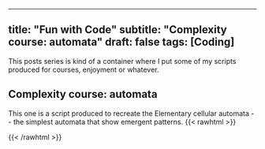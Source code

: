 
---
title: "Fun with Code"
subtitle: "Complexity course: automata"
draft: false
tags: [Coding]
---
This posts series is kind of a container where I put some of my scripts produced for courses, enjoyment or whatever.

## Complexity course: automata

This one is a script produced to recreate the Elementary cellular automata -- the simplest automata that show emergent patterns.
{{< rawhtml >}}
  <script src="https://scastie.scala-lang.org/cric96/1yeynVm2S7yp3BBrjUjqig/123.js"></script>
{{< /rawhtml >}}